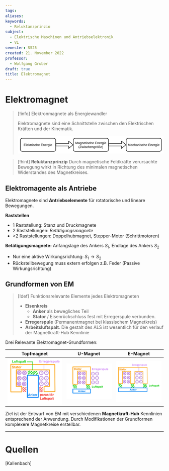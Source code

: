 ```yaml
---
tags: 
aliases: 
keywords:
  - Reluktanzprinzio
subject:
  - Elektrische Maschinen und Antriebselektronik
  - VL
semester: SS25
created: 21. November 2022
professor:
  - Wolfgang Gruber
draft: true
title: Elektromagnet
---
```

 

# Elektromagnet

> [!info] Elektronmagnete als Energiewandler
> 
> Elektromagnete sind eine Schnittstelle zwischen den Elektrischen Kräften und der Kinematik.
> 
> ![invert_dark](assets/Pasted%20image%2020250310003826.png)


> [!hint] **Reluktanzprinzip**
> Durch magnetische Feldkräfte verursachte Bewegung wirkt in Richtung des minimalen magnetischen Widerstandes des Magnetkreises.



## Elektromagente als Antriebe


Elektromagnete sind **Antriebselemente** für  rotatorische und  lineare Bewegungen.

**Raststellen**
- 1 Raststellung: Stanz und Druckmagnete
- 2 Raststellungen: *Betätigungsmagnete*
- \>2 Raststellungen: Doppelhubmagnet, Stepper-Motor (Schrittmotoren)

**Betätigungsmagnete:** Anfangslage des Ankers $S_{1}$, Endlage des Ankers $S_{2}$ 
- Nur eine aktive Wirkungsrichtung: $S_{1} \to S_{2}$
- Rückstellbewegung muss extern erfolgen z.B. Feder (Passive Wirkungsrichtung)

## Grundformen von EM

> [!def] Funktionsrelevante Elemente jedes Elektromagneten
> 
> - **Eisenkreis**
>     - **Anker** als bewegliches Teil
>     - **Stator** / Eisenrückschluss fest mit Erregerspule verbunden.
> - **Erregerspule** (Permanentmagnet bei klassischem Magnetkreis)
> - **Arbeitsluftspalt**. Die gestalt des ALS ist wesentlich für den verlauf der Magnetkraft-Hub Kennlinie

Drei Relevante Elektromagnet-Grundformen:

|            Topfmagnet             |            U-Magnet             | E-Magnet                        |
| :-------------------------------: | :-----------------------------: | :-----------------------------: |
| ![invert_dark](assets/TopfEM.png) | ![invert_dark](assets/U_EM.png) | ![invert_dark](assets/E_EM.png) |

Ziel ist der Entwurf von EM mit verschiedenen **Magnetkraft-Hub** Kennlinien entsprechend der Anwendung. Durch Modifikationen der Grundformen komplexere Magnetkreise erstellbar.

---

# Quellen

[Kallenbach]